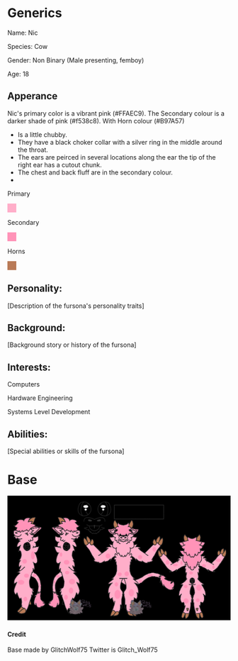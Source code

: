 # Generics

Name: Nic

Species: Cow

Gender: Non Binary (Male presenting, femboy)

Age: 18

## Apperance

Nic's primary color is a vibrant pink (#FFAEC9). The Secondary colour is a darker shade of pink (#f538c8). With Horn colour (#B97A57)

- Is a little chubby.
- They have a black choker collar with a silver ring in the middle around the throat.
- The ears are peirced in several locations along the ear the tip of the right ear has a cutout chunk.
- The chest and back fluff are in the secondary colour.
-

Primary

<p style="width: 20px; height: 20px; background-color: #FFAEC9"></p>
Secondary
<p style="width: 20px; height: 20px; background-color:#FF93B8"></p>
Horns
<p style="width: 20px; height: 20px; background-color:#B97A57"></p>

## Personality:

[Description of the fursona's personality traits]

## Background:

[Background story or history of the fursona]

## Interests:

Computers

Hardware Engineering

Systems Level Development

## Abilities:

[Special abilities or skills of the fursona]

# Base

![ Base made By GlitchWolf75](image.png)

#### Credit

Base made by GlitchWolf75
Twitter is Glitch_Wolf75
